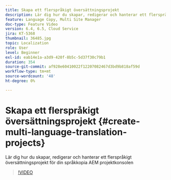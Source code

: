 ```yaml
---
title: Skapa ett flerspråkigt översättningsprojekt
description: Lär dig hur du skapar, redigerar och hanterar ett flerspråkigt översättningsprojekt för din språkkopia AEM projektkonsolen
feature: Language Copy, Multi Site Manager
doc-type: Feature Video
version: 6.4, 6.5, Cloud Service
jira: KT-5368
thumbnail: 36485.jpg
topic: Localization
role: User
level: Beginner
exl-id: eab14e1a-a3d9-420f-8b5c-5d37f30c79b1
duration: 354
source-git-commit: af928e60410022f12207082467d3bd9b818af59d
workflow-type: tm+mt
source-wordcount: '48'
ht-degree: 0%

---
```


# Skapa ett flerspråkigt översättningsprojekt {#create-multi-language-translation-projects}

Lär dig hur du skapar, redigerar och hanterar ett flerspråkigt översättningsprojekt för din språkkopia AEM projektkonsolen

>[!VIDEO](https://video.tv.adobe.com/v/36485?quality=12&learn=on)
